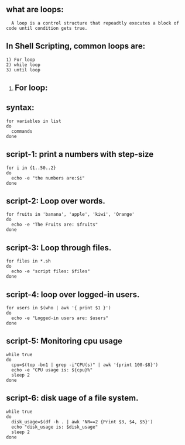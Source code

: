 what are loops:
---------------
	  A loop is a control structure that repeadtly executes a block of code until condition gets true.

In Shell Scripting, common loops are:
-------------------------------------
	1) For loop
	2) while loop
	3) until loop


1) For loop:
   ---------
syntax:
-------
	for variables in list
	do
	  commands
	done

script-1: print a numbers with step-size
---------

	for i in {1..50..2}
	do
	  echo -e "the numbers are:$i"
	done

script-2: Loop over words.
---------

	for fruits in 'banana', 'apple', 'kiwi', 'Orange'
	do 
	  echo -e "The Fruits are: $fruits"
	done

script-3: Loop through files.
---------

	for files in *.sh
	do
	  echo -e "script files: $files"
	done

script-4: loop over logged-in users.
--------

	for users in $(who | awk '{ print $1 }')
	do
	  echo -e "Logged-in users are: $users"
	done

script-5: Monitoring cpu usage
---------

	while true
	do
	  cpu=$(top -bn1 | grep -i"CPU(s)" | awk '{print 100-$8}')
	  echo -e "CPU usage is: ${cpu}%"
	  sleep 2
	done
	
script-6: disk uage of a file system.
---------

	while true
	do 
	  disk_usage=$(df -h . | awk 'NR==2 {Print $3, $4, $5}')
	  echo "disk_usage is: $disk_usage"
	  sleep 2
	done
